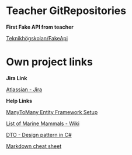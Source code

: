 # Teacher GitRepositories

**First Fake API from teacher**

[Teknikhögskolan/FakeApi](https://github.com/TeknikhogskolanGothenburg/FakeAPI)


# Own project links

**Jira Link**

[Atlassian - Jira](https://mammalapi-group-b.atlassian.net/secure/BrowseProjects.jspa)

**Help Links**

[ManyToMany Entity Framework Setup](https://www.entityframeworktutorial.net/efcore/configure-many-to-many-relationship-in-ef-core.aspx)

[List of Marine Mammals - Wiki](https://en.wikipedia.org/wiki/List_of_marine_mammal_species)

[DTO - Design pattern in C#](https://www.codeproject.com/Articles/1050468/Data-Transfer-Object-Design-Pattern-in-Csharp)

[Markdown cheat sheet](https://github.com/adam-p/markdown-here/wiki/Markdown-Cheatsheet)


[]()
[]()
